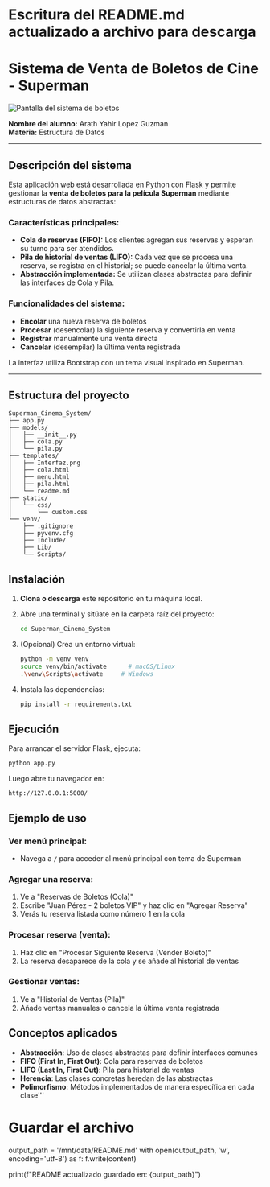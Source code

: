 # Escritura del README.md actualizado a archivo para descarga
# Sistema de Venta de Boletos de Cine - Superman

![Pantalla del sistema de boletos](Superman_Cinema_System/static/Interfaz.png)

**Nombre del alumno:** Arath Yahir Lopez Guzman  
**Materia:** Estructura de Datos

---

## Descripción del sistema

Esta aplicación web está desarrollada en Python con Flask y permite gestionar la **venta de boletos para la película Superman** mediante estructuras de datos abstractas:

### Características principales:

- **Cola de reservas (FIFO):** Los clientes agregan sus reservas y esperan su turno para ser atendidos.
- **Pila de historial de ventas (LIFO):** Cada vez que se procesa una reserva, se registra en el historial; se puede cancelar la última venta.
- **Abstracción implementada:** Se utilizan clases abstractas para definir las interfaces de Cola y Pila.

### Funcionalidades del sistema:
- **Encolar** una nueva reserva de boletos
- **Procesar** (desencolar) la siguiente reserva y convertirla en venta
- **Registrar** manualmente una venta directa
- **Cancelar** (desempilar) la última venta registrada

La interfaz utiliza Bootstrap con un tema visual inspirado en Superman.

---

## Estructura del proyecto

```
Superman_Cinema_System/
├── app.py
├── models/
│   ├── __init__.py
│   ├── cola.py
│   └── pila.py
├── templates/
│   ├── Interfaz.png
│   ├── cola.html
│   ├── menu.html
│   ├── pila.html
│   └── readme.md
├── static/
│   └── css/
│       └── custom.css
└── venv/
    ├── .gitignore
    ├── pyvenv.cfg
    ├── Include/
    ├── Lib/
    └── Scripts/
```

## Instalación

1. **Clona o descarga** este repositorio en tu máquina local.  
2. Abre una terminal y sitúate en la carpeta raíz del proyecto:  
   ```bash
   cd Superman_Cinema_System
   ```

3. (Opcional) Crea un entorno virtual:
   ```bash
   python -m venv venv
   source venv/bin/activate      # macOS/Linux
   .\venv\Scripts\activate     # Windows
   ```

4. Instala las dependencias:
   ```bash
   pip install -r requirements.txt
   ```

## Ejecución

Para arrancar el servidor Flask, ejecuta:

```bash
python app.py
```

Luego abre tu navegador en:

```
http://127.0.0.1:5000/
```

## Ejemplo de uso

### Ver menú principal:
- Navega a `/` para acceder al menú principal con tema de Superman

### Agregar una reserva:
1. Ve a "Reservas de Boletos (Cola)"
2. Escribe "Juan Pérez - 2 boletos VIP" y haz clic en "Agregar Reserva"
3. Verás tu reserva listada como número 1 en la cola

### Procesar reserva (venta):
1. Haz clic en "Procesar Siguiente Reserva (Vender Boleto)"
2. La reserva desaparece de la cola y se añade al historial de ventas

### Gestionar ventas:
1. Ve a "Historial de Ventas (Pila)"
2. Añade ventas manuales o cancela la última venta registrada

## Conceptos aplicados

- **Abstracción**: Uso de clases abstractas para definir interfaces comunes
- **FIFO (First In, First Out)**: Cola para reservas de boletos  
- **LIFO (Last In, First Out)**: Pila para historial de ventas
- **Herencia**: Las clases concretas heredan de las abstractas
- **Polimorfismo**: Métodos implementados de manera específica en cada clase''' 

# Guardar el archivo
output_path = '/mnt/data/README.md'
with open(output_path, 'w', encoding='utf-8') as f:
    f.write(content)

print(f"README actualizado guardado en: {output_path}")
